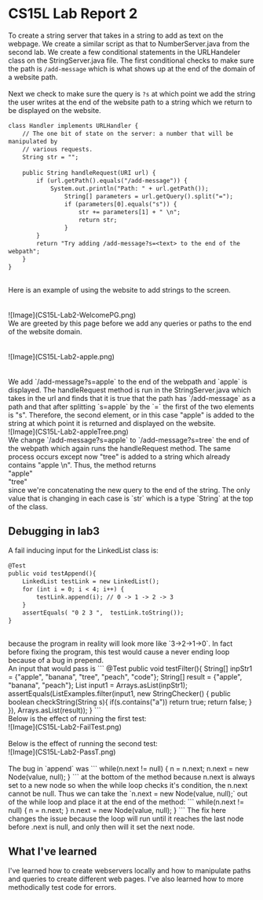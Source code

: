 # CS15L Lab Report 2

To create a string server that takes in a string to add as text on the webpage. We create a similar script as that to NumberServer.java from the second lab.
We create a few conditional statements in the URLHandeler class on the StringServer.java file. The first conditional checks to make sure the path is `/add-message` which is what shows up at the end of the domain of a website path.  
<br />
Next we check to make sure the query is `?s` at which point we add the string the user writes at the end of 
the website path to a string which we return to be displayed on the website.
```
class Handler implements URLHandler {
    // The one bit of state on the server: a number that will be manipulated by
    // various requests.
    String str = "";

    public String handleRequest(URI url) {
        if (url.getPath().equals("/add-message")) {
            System.out.println("Path: " + url.getPath());
                String[] parameters = url.getQuery().split("=");
                if (parameters[0].equals("s")) {
                    str += parameters[1] + " \n";
                    return str;
                }
        }
        return "Try adding /add-message?s=<text> to the end of the webpath";
    }
}
```
<br />
Here is an example of using the website to add strings to the screen. 
<br />
<br />
<br />
![Image](CS15L-Lab2-WelcomePG.png)
<br />
We are greeted by this page before we add any queries or paths to the end of the website domain.
<br />
<br />
<br />
![Image](CS15L-Lab2-apple.png)
<br />
<br />
<br />
We add `/add-message?s=apple` to the end of the webpath and `apple` is displayed. The handleRequest method is run in the StringServer.java which takes in the url and finds that it is true that the path has `/add-message` as a path and that after splitting `s=apple` by the `=` the first of the two elements is "s". Therefore, the second element, or in this case "apple" is added to the string at which point it is returned and displayed on the website.
<br />
![Image](CS15L-Lab2-appleTree.png)
<br />
We change `/add-message?s=apple` to `/add-message?s=tree` the end of the webpath which again runs the handleRequest method. The same process occurs except now "tree" is added to a string which already contains "apple \n". Thus, the method returns
<br />
"apple"
<br />
"tree"
<br />
since we're concatenating the new query to the end of the string. The only value that is changing in each case is `str` which is a type `String` at the top of the class.

## Debugging in lab3
A fail inducing input for the LinkedList class is:
```
@Test
public void testAppend(){
    LinkedList testLink = new LinkedList();
    for (int i = 0; i < 4; i++) {
        testLink.append(i); // 0 -> 1 -> 2 -> 3
    }
    assertEquals( "0 2 3 ",  testLink.toString());
}
```
<br />
because the program in reality will look more like `3->2->1->0`. In fact before fixing the program, this test would cause a never ending loop because of a bug in prepend.
<br />
An input that would pass is 
```
@Test
public void testFilter(){
    String[] inpStr1 = {"apple", "banana", "tree", "peach", "code"};
    String[] result = {"apple", "banana", "peach"};
    List<String> input1 = Arrays.asList(inpStr1);
    assertEquals(ListExamples.filter(input1, new StringChecker() {
        public boolean checkString(String s){
        if(s.contains("a"))
            return true;
        return false; 
        }  
    }), Arrays.asList(result));
}
```
<br />
Below is the effect of running the first test:
<br />
![Image](CS15L-Lab2-FailTest.png)

<br />
<br />
Below is the effect of running the second test:
<br />
![Image](CS15L-Lab2-PassT.png)

<br />
<br />
The bug in `append` was
```
while(n.next != null) {
    n = n.next;
    n.next = new Node(value, null);
}
```
at the bottom of the method because n.next is always set to a new node so when the while loop checks
it's condition, the n.next cannot be null. Thus we can take the `n.next = new Node(value, null);` out of the while loop and place it at the end of the method: 
```
while(n.next != null) {
        n = n.next;
    }
    n.next = new Node(value, null);
}
```
The fix here changes the issue because the loop will run until it reaches the last node before .next is null, and only then will it set the next node.

## What I've learned
I've learned how to create webservers locally and how to manipulate paths and queries to create different web pages. I've also learned how to more methodically test code for errors.
